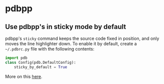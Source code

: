 # pdbpp

## Use pdbpp's in sticky mode by default

pdbpp's `sticky` command keeps the source code fixed in position, and only moves the line highlighter down. To enable it by default, create a `~/.pdbrc.py` file with the following contents:

```python
import pdb
class Config(pdb.DefaultConfig):
    sticky_by_default = True
```

More on this [here](https://gist.github.com/justinabrahms/44b077ee314914b3ff78).
